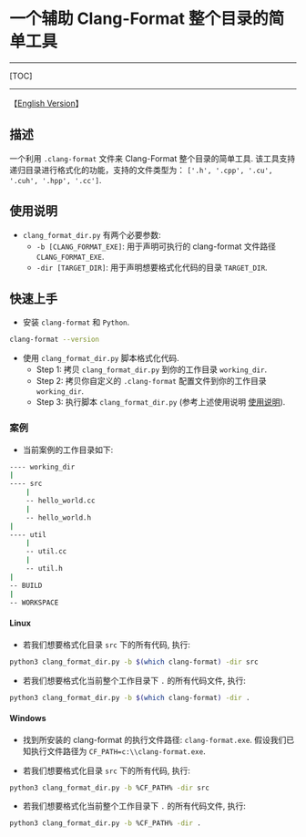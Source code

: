 # 一个辅助 Clang-Format 整个目录的简单工具

----

[TOC]

----

【[English Version](README_EN.md)】

## 描述

一个利用 `.clang-format` 文件来 Clang-Format 整个目录的简单工具. 该工具支持递归目录进行格式化的功能，支持的文件类型为： `['.h', '.cpp', '.cu', '.cuh', '.hpp', '.cc']`.

## 使用说明

- `clang_format_dir.py` 有两个必要参数:
  - `-b [CLANG_FORMAT_EXE]`: 用于声明可执行的 clang-format 文件路径`CLANG_FORMAT_EXE`.
  - `-dir [TARGET_DIR]`: 用于声明想要格式化代码的目录 `TARGET_DIR`.

## 快速上手

- 安装 `clang-format` 和 `Python`.

```bash
clang-format --version
```

- 使用 `clang_format_dir.py` 脚本格式化代码.
  - Step 1: 拷贝 `clang_format_dir.py` 到你的工作目录 `working_dir`.
  - Step 2: 拷贝你自定义的 `.clang-format` 配置文件到你的工作目录 `working_dir`.
  - Step 3: 执行脚本 `clang_format_dir.py` (参考上述使用说明 [使用说明](#使用说明)).

### 案例

- 当前案例的工作目录如下:

```bash
---- working_dir
|
---- src
    |
    -- hello_world.cc
    |
    -- hello_world.h
|
---- util
    |
    -- util.cc
    |
    -- util.h
|
-- BUILD
|
-- WORKSPACE
```

#### Linux

- 若我们想要格式化目录 `src` 下的所有代码, 执行:

```bash
python3 clang_format_dir.py -b $(which clang-format) -dir src
```

- 若我们想要格式化当前整个工作目录下 `.` 的所有代码文件, 执行:

```bash
python3 clang_format_dir.py -b $(which clang-format) -dir .
```

#### Windows

- 找到所安装的 clang-format 的执行文件路径: `clang-format.exe`. 假设我们已知执行文件路径为 `CF_PATH=c:\\clang-format.exe`.

- 若我们想要格式化目录 `src` 下的所有代码, 执行:

```bash
python3 clang_format_dir.py -b %CF_PATH% -dir src
```

- 若我们想要格式化当前整个工作目录下 `.` 的所有代码文件, 执行:

```bash
python3 clang_format_dir.py -b %CF_PATH% -dir .
```
